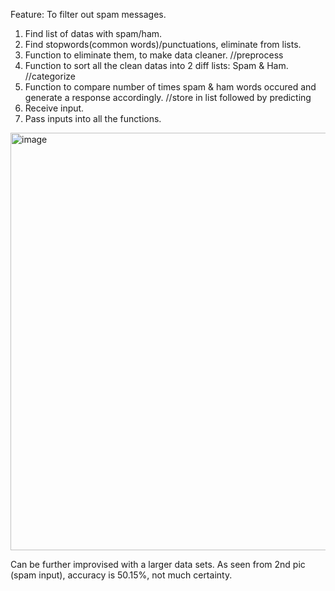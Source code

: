 Feature: To filter out spam messages.
1. Find list of datas with spam/ham.
2. Find stopwords(common words)/punctuations, eliminate from lists.
3. Function to eliminate them, to make data cleaner. //preprocess 
4. Function to sort all the clean datas into 2 diff lists: Spam & Ham. //categorize
5. Function to compare number of times spam & ham words occured and generate a response accordingly. //store in list followed by predicting
6. Receive input.
7. Pass inputs into all the functions.


<img width="668" alt="image" src="https://github.com/AnythingZen/SMS-Spam-Filter/assets/149317942/9d45bb80-c90d-4ac8-a449-b5fb56dc2eae">

Can be further improvised with a larger data sets. As seen from 2nd pic (spam input), accuracy is 50.15%, not much certainty. 

